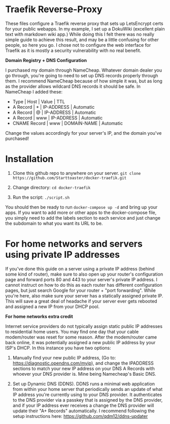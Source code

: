 # Traefik Reverse-Proxy

These files configure a Traefik reverse proxy that sets up LetsEncrypt certs for your public webapps. In my example, I set up a DokuWiki (excellent plain text with markdown wiki app.) While doing this I felt there was no really simple guide to achieve this result, and may be a little confusing for other people, so here you go. I chose not to configure the web interface for Traefik as it is mostly a security vulnerability with no real benefit.

**Domain Registry + DNS Configuration**

I purchased my domain through NameCheap. Whatever domain dealer you go through, you're going to need to set up DNS records properly through them. I recommend NameCheap because of how simple it was, but as long as the provider allows wildcard DNS records it should be safe. In NameCheap I added these:

 - Type | Host | Value | TTL
 - A Record | * | IP-ADDRESS | Automatic
 - A Record | @ | IP-ADDRESS | Automatic
 - A Record | www | IP-ADDRESS | Automatic
 - CNAME Record | www | DOMAIN-NAME | Automatic
 
Change the values accordingly for your server's IP, and the domain you've purchased! 

# **Installation**

 1. Clone this github repo to anywhere on your server. `git clone https://github.com/Starttoaster/docker-traefik.git`

 2. Change directory: `cd docker-traefik`

 3. Run the script: `./script.sh` 

You should then be ready to run `docker-compose up -d` and bring up your apps. If you want to add more or other apps to the docker-compose file, you simply need to add the labels section to each service and just change the subdomain to what you want its URL to be.

# **For home networks and servers using private IP addresses**

If you've done this guide on a server using a private IP address (behind some kind of router), make sure to also open up your router's configuration page and forward ports 80 and 443 to your server's private IP address. I cannot instruct on how to do this as each router has different configuration pages, but just search Google for your router + "port forwarding". While you're here, also make sure your server has a statically assigned private IP. This will save a great deal of headache if your server ever gets rebooted and assigned a new IP from your DHCP pool.

**For home networks extra credit**

Internet service providers do not typically assign static public IP addresses to residential home users. You may find one day that your cable modem/router was reset for some reason. After the modem/router came back online, it was potentially assigned a new public IP address by your ISP's DHCP. In this instance you have two options:

 1. Manually find your new public IP address, (Go to: https://diagnostic.opendns.com/myip), and change the IPADDRESS sections to match your new IP address on your DNS A Records with whoever your DNS provider is. Mine being Namecheap's Basic DNS.

 2. Set up Dynamic DNS (DDNS). DDNS runs a minimal web application from within your home server that periodically sends an update of what IP address you're currently using to your DNS provider. It authenticates to the DNS provider via a passkey that is assigned by the DNS provider, and if your IP address ever receives a change the DNS provider will update their "A+ Records" automatically. I recommend following the setup instructions here: https://github.com/qdm12/ddns-updater
